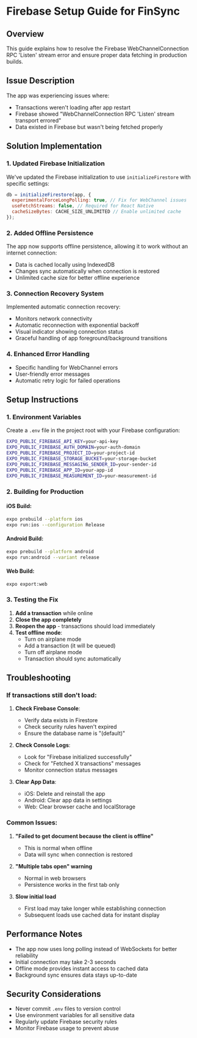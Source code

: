# Firebase Setup Guide for FinSync

## Overview
This guide explains how to resolve the Firebase WebChannelConnection RPC 'Listen' stream error and ensure proper data fetching in production builds.

## Issue Description
The app was experiencing issues where:
- Transactions weren't loading after app restart
- Firebase showed "WebChannelConnection RPC 'Listen' stream transport errored"
- Data existed in Firebase but wasn't being fetched properly

## Solution Implementation

### 1. Updated Firebase Initialization
We've updated the Firebase initialization to use `initializeFirestore` with specific settings:

```javascript
db = initializeFirestore(app, {
  experimentalForceLongPolling: true, // Fix for WebChannel issues
  useFetchStreams: false, // Required for React Native
  cacheSizeBytes: CACHE_SIZE_UNLIMITED // Enable unlimited cache
});
```

### 2. Added Offline Persistence
The app now supports offline persistence, allowing it to work without an internet connection:
- Data is cached locally using IndexedDB
- Changes sync automatically when connection is restored
- Unlimited cache size for better offline experience

### 3. Connection Recovery System
Implemented automatic connection recovery:
- Monitors network connectivity
- Automatic reconnection with exponential backoff
- Visual indicator showing connection status
- Graceful handling of app foreground/background transitions

### 4. Enhanced Error Handling
- Specific handling for WebChannel errors
- User-friendly error messages
- Automatic retry logic for failed operations

## Setup Instructions

### 1. Environment Variables
Create a `.env` file in the project root with your Firebase configuration:

```bash
EXPO_PUBLIC_FIREBASE_API_KEY=your-api-key
EXPO_PUBLIC_FIREBASE_AUTH_DOMAIN=your-auth-domain
EXPO_PUBLIC_FIREBASE_PROJECT_ID=your-project-id
EXPO_PUBLIC_FIREBASE_STORAGE_BUCKET=your-storage-bucket
EXPO_PUBLIC_FIREBASE_MESSAGING_SENDER_ID=your-sender-id
EXPO_PUBLIC_FIREBASE_APP_ID=your-app-id
EXPO_PUBLIC_FIREBASE_MEASUREMENT_ID=your-measurement-id
```

### 2. Building for Production

#### iOS Build:
```bash
expo prebuild --platform ios
expo run:ios --configuration Release
```

#### Android Build:
```bash
expo prebuild --platform android
expo run:android --variant release
```

#### Web Build:
```bash
expo export:web
```

### 3. Testing the Fix

1. **Add a transaction** while online
2. **Close the app completely**
3. **Reopen the app** - transactions should load immediately
4. **Test offline mode**:
   - Turn on airplane mode
   - Add a transaction (it will be queued)
   - Turn off airplane mode
   - Transaction should sync automatically

## Troubleshooting

### If transactions still don't load:

1. **Check Firebase Console**:
   - Verify data exists in Firestore
   - Check security rules haven't expired
   - Ensure the database name is "(default)"

2. **Check Console Logs**:
   - Look for "Firebase initialized successfully"
   - Check for "Fetched X transactions" messages
   - Monitor connection status messages

3. **Clear App Data**:
   - iOS: Delete and reinstall the app
   - Android: Clear app data in settings
   - Web: Clear browser cache and localStorage

### Common Issues:

1. **"Failed to get document because the client is offline"**
   - This is normal when offline
   - Data will sync when connection is restored

2. **"Multiple tabs open" warning**
   - Normal in web browsers
   - Persistence works in the first tab only

3. **Slow initial load**
   - First load may take longer while establishing connection
   - Subsequent loads use cached data for instant display

## Performance Notes

- The app now uses long polling instead of WebSockets for better reliability
- Initial connection may take 2-3 seconds
- Offline mode provides instant access to cached data
- Background sync ensures data stays up-to-date

## Security Considerations

- Never commit `.env` files to version control
- Use environment variables for all sensitive data
- Regularly update Firebase security rules
- Monitor Firebase usage to prevent abuse